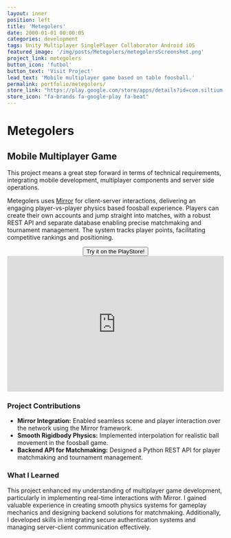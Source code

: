 ```yaml
---
layout: inner
position: left
title: 'Metegolers'
date: 2000-01-01 00:00:05
categories: development
tags: Unity Multiplayer SinglePlayer Collaborator Android iOS 
featured_image: '/img/posts/Metegolers/metegolersScreenshot.png'
project_link: metegolers
button_icon: 'futbol'
button_text: 'Visit Project'
lead_text: 'Mobile multiplayer game based on table foosball.'
permalink: portfolio/metegolers/
store_link: "https://play.google.com/store/apps/details?id=com.siltium.metegolers&hl=en"
store_icon: "fa-brands fa-google-play fa-beat"
---
```


# **Metegolers**
## Mobile Multiplayer Game

This project means a great step forward in terms of technical requirements, integrating mobile development, multiplayer components and server side operations.

Metegolers uses [Mirror](https://mirror-networking.com/) for client-server interactions, delivering an engaging player-vs-player physics based foosball experience. Players can create their own accounts and jump straight into matches, with a robust REST API and separate database enabling precise matchmaking and tournament management. The system tracks player points, facilitating competitive rankings and positioning.


<div style="text-align: center;">
  <a href="https://play.google.com/store/apps/details?id=com.siltium.metegolers&hl=en" class="project-link">
    <button class="btn btn-default btn-lg">
      <i class="fa-brands fa-google-play fa-beat"></i> Try it on the PlayStore!
    </button>
  </a>
</div>


<iframe width="100%" height="315" src="https://www.youtube.com/embed/yqjgHCJa2XI" 
title="YouTube video player" frameborder="0" allow="accelerometer; autoplay; clipboard-write; encrypted-media; gyroscope; picture-in-picture; web-share" 
referrerpolicy="strict-origin-when-cross-origin" allowfullscreen></iframe>

### **Project Contributions**

- **Mirror Integration:** Enabled seamless scene and player interaction over the network using the Mirror framework.  
- **Smooth Rigidbody Physics:** Implemented interpolation for realistic ball movement in the foosball game.  
- **Backend API for Matchmaking:** Designed a Python REST API for player matchmaking and tournament management.  

### **What I Learned**

This project enhanced my understanding of multiplayer game development, particularly in implementing real-time interactions with Mirror. I gained valuable experience in creating smooth physics systems for gameplay mechanics and designing backend solutions for matchmaking. Additionally, I developed skills in integrating secure authentication systems and managing server-client communication effectively.
